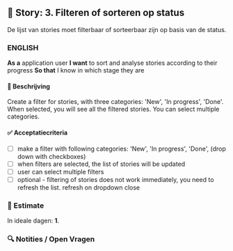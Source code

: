 ## 🧩 Story: 3. Filteren of sorteren op status
   De lijst van stories moet filterbaar of sorteerbaar zijn op basis van de status.
   
### ENGLISH

**As a** application user
**I want** to sort and analyse stories according to their progress
**So that** I know in which stage they are

#### 📝 Beschrijving

Create a filter for stories, with three categories: 'New', 'In progress', 'Done'. When selected, you will see all the filtered stories. You can select multiple categories. 

#### ✅ Acceptatiecriteria

* [ ] make a filter with following categories: 'New', 'In progress', 'Done', (drop down with checkboxes)
* [ ] when filters are selected, the list of stories will be updated
* [ ] user can select multiple filters
* [ ] optional - filtering of stories does not work immediately, you need to refresh the list. refresh on dropdown close

### 🧮 Estimate
In ideale dagen: **1**.

### 🔍 Notities / Open Vragen


